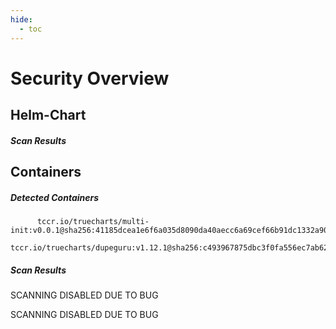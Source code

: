 ```yaml
---
hide:
  - toc
---
```


# Security Overview

<link href="https://truecharts.org/_static/trivy.css" type="text/css" rel="stylesheet" />

## Helm-Chart

##### Scan Results


## Containers

##### Detected Containers

          tccr.io/truecharts/multi-init:v0.0.1@sha256:41185dcea1e6f6a035d8090da40aecc6a69cef66b91dc1332a90c9d22861d367
          tccr.io/truecharts/dupeguru:v1.12.1@sha256:c493967875dbc3f0fa556ec7ab62598cb89178cfaf4d4ef0e6dc82f8f264492f

##### Scan Results

SCANNING DISABLED DUE TO BUG

SCANNING DISABLED DUE TO BUG
